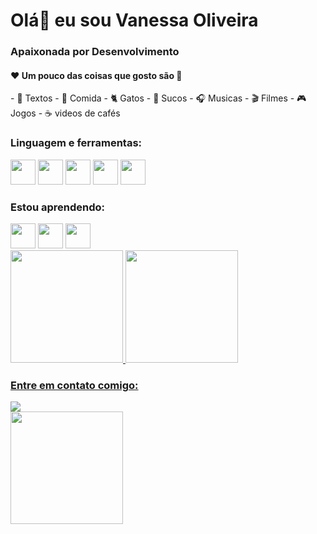 <h1 align="left">Olá👋 eu sou Vanessa Oliveira</h1>
<h3 align="left">Apaixonada por Desenvolvimento</h3>

<h4 align = "left">❤️ Um pouco das coisas que gosto são 🌻</h4>
- 📓 Textos
- 🍰 Comida
- 🐈 Gatos
- 🥤 Sucos
- 🎧 Musicas 
- 🎬 Filmes
- 🎮 Jogos
- ☕ videos de cafés

<h3>Linguagem e ferramentas:</h3>
<img loading="lazy" src="https://cdn.jsdelivr.net/gh/devicons/devicon/icons/git/git-original.svg" width="40" height="40"/>
<img loading="lazy" src="https://cdn.jsdelivr.net/gh/devicons/devicon@latest/icons/bootstrap/bootstrap-plain-wordmark.svg" width="40" height="40"/>
<img loading="lazy" src="https://cdn.jsdelivr.net/gh/devicons/devicon@latest/icons/github/github-original.svg" width="40" height="40"/>
<img loading="lazy" src="https://cdn.jsdelivr.net/gh/devicons/devicon@latest/icons/html5/html5-plain.svg" width="40" height="40"/>
<img loading="lazy" src="https://cdn.jsdelivr.net/gh/devicons/devicon@latest/icons/css3/css3-plain.svg" width="40" height="40"/>

<h3>Estou aprendendo:</h3>
<img loading="lazy" src="https://cdn.jsdelivr.net/gh/devicons/devicon@latest/icons/javascript/javascript-plain.svg" width="40" height="40"/>
<img loading="lazy" src="https://cdn.jsdelivr.net/gh/devicons/devicon@latest/icons/angularjs/angularjs-plain.svg" width="40" height="40"/>
<img loading="lazy" src="https://cdn.jsdelivr.net/gh/devicons/devicon@latest/icons/react/react-original.svg" width="40" height="40"/>

<div>
<a href="https://github.com/nessalive">
<img loading="lazy" height="180em" src="https://github-readme-stats.vercel.app/api/top-langs/?username=nessalive&layout=compact&langs_count=7&theme=dracula"/>
<img loading="lazy" height="180em" src="https://github-readme-stats.vercel.app/api?username=nessalive&show_icons=true&theme=dracula&include_all_commits=true&count_private=true"/>
</div>        

<h3 align="left">Entre em contato comigo:</h3>
<div>
<a href="https://www.linkedin.com/in/vanessa-oliveira-n-s/" target="_blank"><img loading="lazy" src="https://img.shields.io/badge/-LinkedIn-%230077B5?style=for-the-badge&logo=linkedin&logoColor=white" target="_blank"></a>
</div>

<div>
<a href="https://github.com/nessalive">
<img loading="lazy" height="180em" src="https://tenor.com/pt-BR/view/anya-forger-jumpscare-spy-x-family-oomfie-jump-gif-11251557197302805164"/>
</div> 

